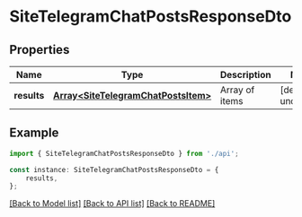 # SiteTelegramChatPostsResponseDto


## Properties

Name | Type | Description | Notes
------------ | ------------- | ------------- | -------------
**results** | [**Array&lt;SiteTelegramChatPostsItem&gt;**](SiteTelegramChatPostsItem.md) | Array of items | [default to undefined]

## Example

```typescript
import { SiteTelegramChatPostsResponseDto } from './api';

const instance: SiteTelegramChatPostsResponseDto = {
    results,
};
```

[[Back to Model list]](../README.md#documentation-for-models) [[Back to API list]](../README.md#documentation-for-api-endpoints) [[Back to README]](../README.md)
